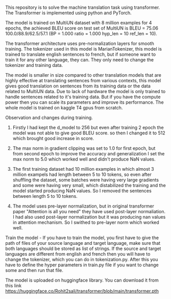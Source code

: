 This repository is to solve the machine translation task using transformer. The Transformer is implemented using python and PyTorch.

The model is trained on MultiUN dataset with 8 million examples for 4 epochs, the achieved BLEU score on test set of MultiUN is 
BLEU = 75.06 100.0/88.9/62.5/57.1 (BP = 1.000 ratio = 1.000 hyp_len = 10 ref_len = 10).

The transformer architecture uses pre-normalization layers for smooth training. The tokenizer used in this model is MarianTokenizer, this model is trained to translate english sentences to french, but if someone want to train it for any other language, they can. They only need to change the tokenizer and training data. 

The model is smaller in size compared to other translation models that are highly effective at translating sentences from various contexts, this model gives good translation on sentences from its training data or the data related to MultiUN data. Due to lack of hardware the model is only trained to handle sentences related to it's training data. But if you have the compute power then you can scale its parameters and improve its performance.
The whole model is trained on kaggle T4 gpus from scratch.


Observation and changes during training.
1. Firstly I had kept the d_model to 256 but even after training 2 epoch the model was not able to give good BLEU score. so then I changed it to 512 which brought good increase in score.

2. The max norm in gradient clipping was set to 1.0 for first epoch, but from second epoch to improve the accuracy and generalization I set the max norm to 5.0 which worked well and didn't produce NaN values.

3. The first training dataset had 10 million examples in which almost 3 million exampels had length between 5 to 10 tokens, so even after shuffling the dataset, some batches were having very large gradients and some were having very small, which distabilized the training and the model started producing NaN values. So I removed the sentences between length 5 to 10 tokens.

4. The model uses pre-layer normalization, but in original transformer paper "Attention is all you need" they have used post-layer normaliation. I had also used post-layer normalization but it was producing nan values in attention mechanism. So I swithed to pre-layer norm which worked well.

Train the model - 
If you have to train the model, you first have to give the path of files of your source language and target language, make sure that both languages should be stored as list of strings. If the source and target languages are different from english and french then you will have to change the tokenizer, which you can do in tokenization.py. After this you have to define the hyper parameters in train.py file if you want to change some and then run that file.

The model is uploaded on huggingface library.
You can download it from this link https://huggingface.co/Rohit2sali/transformer/blob/main/transformer.pth 
